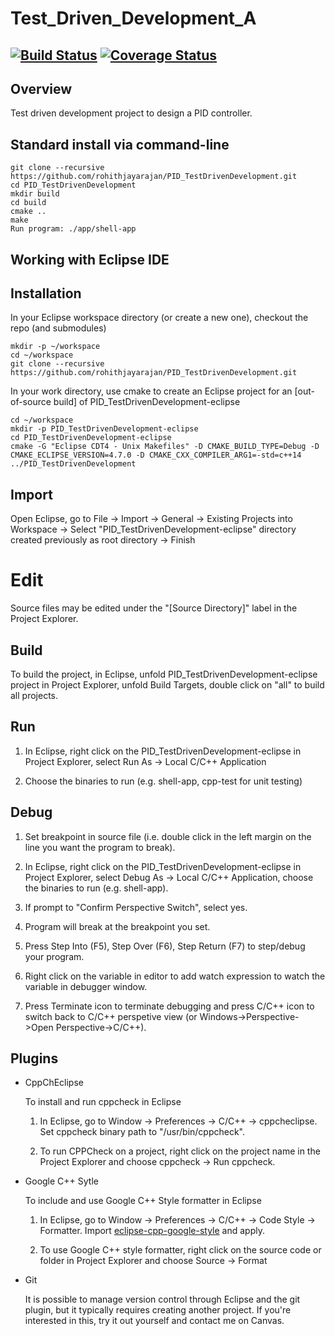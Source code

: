 # Test_Driven_Development_A
[![Build Status](https://travis-ci.org/rohithjayarajan/PID_TestDrivenDevelopment.svg?branch=master)](https://travis-ci.org/rohithjayarajan/PID_TestDrivenDevelopment)
[![Coverage Status](https://coveralls.io/repos/github/rohithjayarajan/PID_TestDrivenDevelopment/badge.svg?branch=master)](https://coveralls.io/github/rohithjayarajan/PID_TestDrivenDevelopment?branch=master)
---

## Overview
Test driven development project to design a PID controller.

## Standard install via command-line
```
git clone --recursive https://github.com/rohithjayarajan/PID_TestDrivenDevelopment.git
cd PID_TestDrivenDevelopment
mkdir build
cd build
cmake ..
make
Run program: ./app/shell-app
```

## Working with Eclipse IDE ##

## Installation

In your Eclipse workspace directory (or create a new one), checkout the repo (and submodules)
```
mkdir -p ~/workspace
cd ~/workspace
git clone --recursive https://github.com/rohithjayarajan/PID_TestDrivenDevelopment.git
```

In your work directory, use cmake to create an Eclipse project for an [out-of-source build] of PID_TestDrivenDevelopment-eclipse

```
cd ~/workspace
mkdir -p PID_TestDrivenDevelopment-eclipse
cd PID_TestDrivenDevelopment-eclipse
cmake -G "Eclipse CDT4 - Unix Makefiles" -D CMAKE_BUILD_TYPE=Debug -D CMAKE_ECLIPSE_VERSION=4.7.0 -D CMAKE_CXX_COMPILER_ARG1=-std=c++14 ../PID_TestDrivenDevelopment
```

## Import

Open Eclipse, go to File -> Import -> General -> Existing Projects into Workspace -> 
Select "PID_TestDrivenDevelopment-eclipse" directory created previously as root directory -> Finish

# Edit

Source files may be edited under the "[Source Directory]" label in the Project Explorer.


## Build

To build the project, in Eclipse, unfold PID_TestDrivenDevelopment-eclipse project in Project Explorer,
unfold Build Targets, double click on "all" to build all projects.

## Run

1. In Eclipse, right click on the PID_TestDrivenDevelopment-eclipse in Project Explorer,
select Run As -> Local C/C++ Application

2. Choose the binaries to run (e.g. shell-app, cpp-test for unit testing)


## Debug


1. Set breakpoint in source file (i.e. double click in the left margin on the line you want 
the program to break).

2. In Eclipse, right click on the PID_TestDrivenDevelopment-eclipse in Project Explorer, select Debug As -> 
Local C/C++ Application, choose the binaries to run (e.g. shell-app).

3. If prompt to "Confirm Perspective Switch", select yes.

4. Program will break at the breakpoint you set.

5. Press Step Into (F5), Step Over (F6), Step Return (F7) to step/debug your program.

6. Right click on the variable in editor to add watch expression to watch the variable in 
debugger window.

7. Press Terminate icon to terminate debugging and press C/C++ icon to switch back to C/C++ 
perspetive view (or Windows->Perspective->Open Perspective->C/C++).


## Plugins

- CppChEclipse

    To install and run cppcheck in Eclipse

    1. In Eclipse, go to Window -> Preferences -> C/C++ -> cppcheclipse.
    Set cppcheck binary path to "/usr/bin/cppcheck".

    2. To run CPPCheck on a project, right click on the project name in the Project Explorer 
    and choose cppcheck -> Run cppcheck.


- Google C++ Sytle

    To include and use Google C++ Style formatter in Eclipse

    1. In Eclipse, go to Window -> Preferences -> C/C++ -> Code Style -> Formatter. 
    Import [eclipse-cpp-google-style][reference-id-for-eclipse-cpp-google-style] and apply.

    2. To use Google C++ style formatter, right click on the source code or folder in 
    Project Explorer and choose Source -> Format

[reference-id-for-eclipse-cpp-google-style]: https://raw.githubusercontent.com/google/styleguide/gh-pages/eclipse-cpp-google-style.xml

- Git

    It is possible to manage version control through Eclipse and the git plugin, but it typically requires creating another project. If you're interested in this, try it out yourself and contact me on Canvas.
